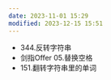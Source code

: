 ```yaml
---
date: 2023-11-01 15:29
modified: 2023-12-15 15:51
---
```


- 344.反转字符串
- 剑指Offer 05.替换空格
- 151.翻转字符串里的单词